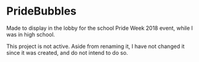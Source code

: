 # PrideBubbles

Made to display in the lobby for the school Pride Week 2018 event, while I was in high school.

This project is not active. Aside from renaming it, I have not changed it since it was created, and do not intend to do so.
